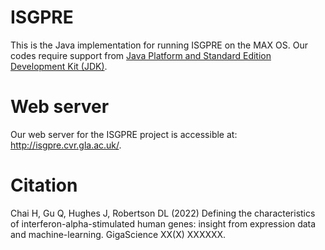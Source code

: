 # ISGPRE
This is the Java implementation for running ISGPRE on the MAX OS. Our codes require support from [Java Platform and Standard Edition Development Kit (JDK)](https://www.oracle.com/java/technologies/downloads/#jdk17-mac).

# Web server
Our web server for the ISGPRE project is accessible at: http://isgpre.cvr.gla.ac.uk/.

# Citation
Chai H, Gu Q, Hughes J, Robertson DL (2022) Defining the characteristics of interferon-alpha-stimulated human genes: insight from expression data and machine-learning. GigaScience XX(X) XXXXXX.
